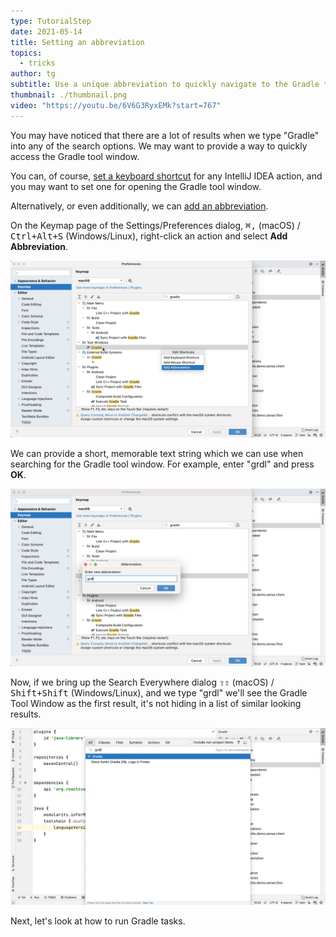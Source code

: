 ```yaml
---
type: TutorialStep
date: 2021-05-14
title: Setting an abbreviation
topics:
  - tricks
author: tg
subtitle: Use a unique abbreviation to quickly navigate to the Gradle tool window
thumbnail: ./thumbnail.png
video: "https://youtu.be/6V6G3RyxEMk?start=767"
---
```


You may have noticed that there are a lot of results when we type "Gradle" into any of the search options. We may want to provide a way to quickly access the Gradle tool window.

You can, of course, [set a keyboard shortcut](https://www.jetbrains.com/help/idea/configuring-keyboard-and-mouse-shortcuts.html#add-keyboard-shortcut) for any IntelliJ IDEA action, and you may want to set one for opening the Gradle tool window.

Alternatively, or even additionally, we can [add an abbreviation](https://www.jetbrains.com/help/idea/configuring-keyboard-and-mouse-shortcuts.html#add-abbreviation).

On the Keymap page of the Settings/Preferences dialog, <kbd>⌘,</kbd> (macOS) / <kbd>Ctrl+Alt+S</kbd> (Windows/Linux), right-click an action and select **Add Abbreviation**.

![Add abbreviation](./add-abbreviation.png)

We can provide a short, memorable text string which we can use when searching for the Gradle tool window. For example, enter "grdl" and press **OK**.

![Enter abbreviation](./abbreviation-to-use.png)

Now, if we bring up the Search Everywhere dialog <kbd>⇧⇧</kbd> (macOS) / <kbd>Shift+Shift</kbd> (Windows/Linux), and we type "grdl" we'll see the Gradle Tool Window as the first result, it's not hiding in a list of similar looking results.

![Enter abbreviation](./grdl-search-results.png)

Next, let's look at how to run Gradle tasks.
